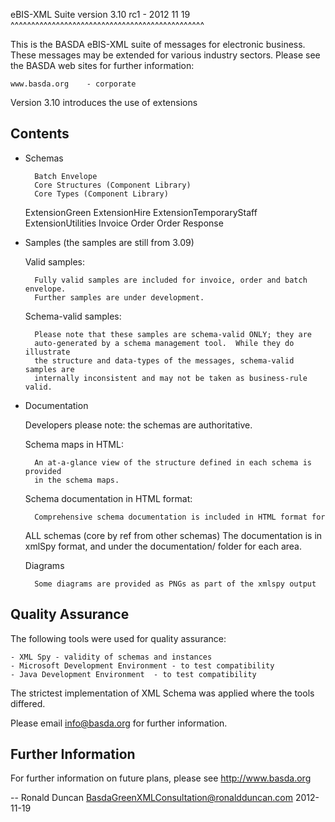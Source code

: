 eBIS-XML Suite version 3.10 rc1 - 2012 11 19
^^^^^^^^^^^^^^^^^^^^^^^^^^^^^^^^^^^^^^^^^^^^^^^

This is the BASDA eBIS-XML suite of messages for electronic business. These
messages may be extended for various industry sectors. Please see the BASDA
web sites for further information:

    www.basda.org    - corporate

Version 3.10 introduces the use of extensions


Contents
--------

- Schemas
    
        Batch Envelope
        Core Structures (Component Library)
        Core Types (Component Library)
	ExtensionGreen
	ExtensionHire
	ExtensionTemporaryStaff
	ExtensionUtilities
        Invoice
        Order
        Order Response


- Samples (the samples are still from 3.09)
    
    Valid samples:

        Fully valid samples are included for invoice, order and batch envelope.
        Further samples are under development.
    
    Schema-valid samples:
    
        Please note that these samples are schema-valid ONLY; they are
        auto-generated by a schema management tool.  While they do illustrate
        the structure and data-types of the messages, schema-valid samples are
        internally inconsistent and may not be taken as business-rule valid.


- Documentation

    Developers please note: the schemas are authoritative.

    Schema maps in HTML:

        An at-a-glance view of the structure defined in each schema is provided
        in the schema maps. 

    Schema documentation in HTML format:

        Comprehensive schema documentation is included in HTML format for
	ALL schemas (core by ref from other schemas)
	The documentation is in xmlSpy format, and under the 
	documentation/ folder for each area.


    Diagrams

        Some diagrams are provided as PNGs as part of the xmlspy output


Quality Assurance
-----------------

The following tools were used for quality assurance:

	- XML Spy - validity of schemas and instances
	- Microsoft Development Environment - to test compatibility
	- Java Development Environment  - to test compatibility
	

The strictest implementation of XML Schema was applied where the tools differed.



Please email info@basda.org for further information.


Further Information
-------------------

For further information on future plans, please see http://www.basda.org


-- 
Ronald Duncan
BasdaGreenXMLConsultation@ronaldduncan.com
2012-11-19

